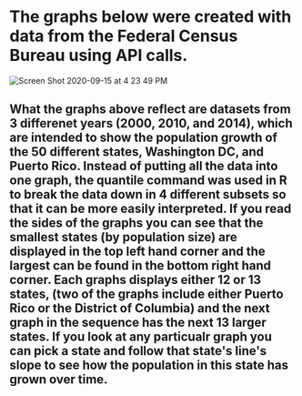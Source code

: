 # The graphs below were created with data from the Federal Census Bureau using API calls. 

![Screen Shot 2020-09-15 at 4 23 49 PM](https://user-images.githubusercontent.com/60228369/93260866-f6aa2e00-f76f-11ea-9a0b-55236b01ab0d.png)

## What the graphs above reflect are datasets from 3 differenet years (2000, 2010, and 2014), which are intended to show the population growth of the 50 different states, Washington DC, and Puerto Rico. Instead of putting all the data into one graph, the quantile command was used in R to break the data down in 4 different subsets so that it can be more easily interpreted. If you read the sides of the graphs you can see that the smallest states (by population size) are displayed in the top left hand corner and the largest can be found in the bottom right hand corner. Each graphs displays either 12 or 13 states, (two of the graphs include either Puerto Rico or the District of Columbia) and the next graph in the sequence has the next 13 larger states. If you look at any particualr graph you can pick a state and follow that state's line's slope to see how the population in this state has grown over time. 
